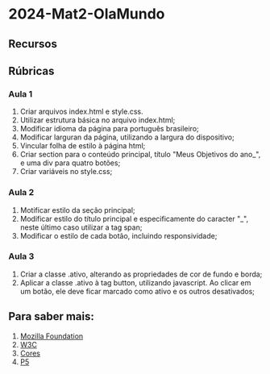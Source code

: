 # 2024-Mat2-OlaMundo

## Recursos

## Rúbricas

### Aula 1

1. Criar arquivos index.html e style.css.
1. Utilizar estrutura básica no arquivo index.html;
1. Modificar idioma da página para português brasileiro;
1. Modificar larguran da página, utilizando a largura do dispositivo;
1. Vincular folha de estilo à página html;
1. Criar section para o conteúdo principal, título "Meus Objetivos do ano_", e uma div para quatro botões;
1. Criar variáveis no style.css;

### Aula 2

1. Motificar estilo da seção principal;
1. Modificar estilo do título principal e especificamente do caracter "_", neste último caso utilizar a tag span;
1. Modificar o estilo de cada botão, incluindo responsividade;

### Aula 3

1. Criar a classe .ativo, alterando as propriedades de cor de fundo e borda;
1. Aplicar a classe .ativo à tag button, utilizando javascript. Ao clicar em um botão, ele deve ficar marcado como ativo e os outros desativados;


## Para saber mais:

1. [Mozilla Foundation](https://developer.mozilla.org/pt-BR/docs/Web/HTML)
1. [W3C](https://www.w3.org/TR/2011/WD-html5-20110405/)
1. [Cores](https://www.w3schools.com/cssref/css_colors.php)
1. [P5](https://editor.p5js.org/)